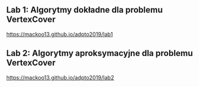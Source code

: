 ## Lab 1: Algorytmy dokładne dla problemu VertexCover

https://mackoo13.github.io/adpto2019/lab1

## Lab 2: Algorytmy aproksymacyjne dla problemu VertexCover

https://mackoo13.github.io/adpto2019/lab2